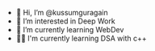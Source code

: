 - 👋 Hi, I’m @kussumguragain
- 👀 I’m interested in Deep Work
- 🌱 I’m currently learning WebDev
- 👩‍🏫 I'm currently learning DSA with c++
<!-- - 💞️ I’m looking to collaborate on ... -->
<!--- 📫 How to reach me : -->
<!---
kussumguragain/kussumguragain is a ✨ special ✨ repository because its `README.md` (this file) appears on your GitHub profile.
You can click the Preview link to take a look at your changes.
--->
